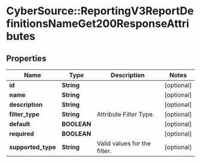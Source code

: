 # CyberSource::ReportingV3ReportDefinitionsNameGet200ResponseAttributes

## Properties
Name | Type | Description | Notes
------------ | ------------- | ------------- | -------------
**id** | **String** |  | [optional] 
**name** | **String** |  | [optional] 
**description** | **String** |  | [optional] 
**filter_type** | **String** | Attribute Filter Type. | [optional] 
**default** | **BOOLEAN** |  | [optional] 
**required** | **BOOLEAN** |  | [optional] 
**supported_type** | **String** | Valid values for the filter. | [optional] 



